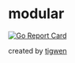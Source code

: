 # modular

[![Go Report Card](https://goreportcard.com/badge/github.com/mlctrez/modular)](https://goreportcard.com/report/github.com/mlctrez/modular)

created by [tigwen](https://github.com/mlctrez/tigwen)
